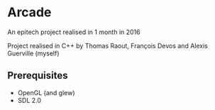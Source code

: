 # Arcade
An epitech project realised in 1 month in 2016

Project realised in C++ by Thomas Raout, François Devos and Alexis Guerville (myself)

## Prerequisites
+ OpenGL (and glew)
+ SDL 2.0
